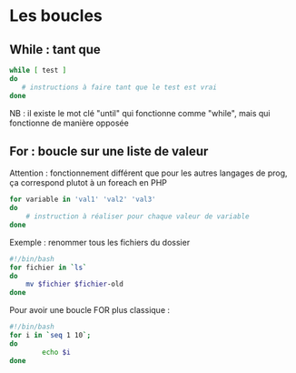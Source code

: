# Les boucles

## While : tant que
```bash
while [ test ]
do
   # instructions à faire tant que le test est vrai
done
```

NB : il existe le mot clé "until" qui fonctionne comme "while", mais qui fonctionne de manière opposée

## For : boucle sur une liste de valeur
Attention : fonctionnement différent que pour les autres langages de prog, ça correspond plutot à un foreach en PHP
```bash
for variable in 'val1' 'val2' 'val3'
do
    # instruction à réaliser pour chaque valeur de variable
done
```
Exemple : renommer tous les fichiers du dossier
```bash
#!/bin/bash
for fichier in `ls`
do
    mv $fichier $fichier-old
done
```

Pour avoir une boucle FOR plus classique :
```bash
#!/bin/bash
for i in `seq 1 10`;
do
        echo $i
done
```
